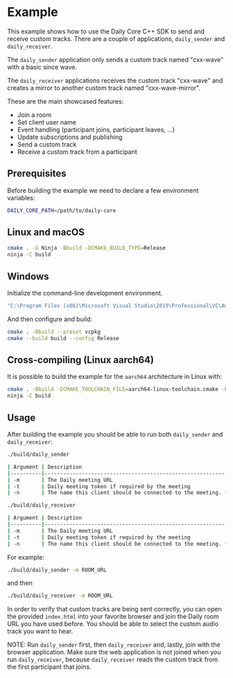 # Example

This example shows how to use the Daily Core C++ SDK to send and receive custom
tracks. There are a couple of applications, `daily_sender` and `daily_receiver`.

The `daily_sender` application only sends a custom track named "cxx-wave" with a
basic since wave.

The `daily_receiver` applications receives the custom track "cxx-wave" and
creates a mirror to another custom track named "cxx-wave-mirror".

These are the main showcased features:

- Join a room
- Set client user name
- Event handling (participant joins, participant leaves, ...)
- Update subscriptions and publishing
- Send a custom track
- Receive a custom track from a participant

## Prerequisites

Before building the example we need to declare a few environment variables:

```bash
DAILY_CORE_PATH=/path/to/daily-core
```

## Linux and macOS

```bash
cmake . -G Ninja -Bbuild -DCMAKE_BUILD_TYPE=Release
ninja -C build
```

## Windows

Initialize the command-line development environment.

```bash
"C:\Program Files (x86)\Microsoft Visual Studio\2019\Professional\VC\Auxiliary\Build\vcvarsall.bat" amd64
```

And then configure and build:

```bash
cmake . -Bbuild --preset vcpkg
cmake --build build --config Release
```

## Cross-compiling (Linux aarch64)

It is possible to build the example for the `aarch64` architecture in Linux with:

```bash
cmake . -Bbuild -DCMAKE_TOOLCHAIN_FILE=aarch64-linux-toolchain.cmake -DCMAKE_BUILD_TYPE=Release
ninja -C build
```

## Usage

After building the example you should be able to run both `daily_sender` and `daily_receiver`:


```bash
./build/daily_sender

| Argument | Description                                                                |
|----------|----------------------------------------------------------------------------|
| -m       | The Daily meeting URL                                                      |
| -t       | Daily meeting token if required by the meeting                             |
| -n       | The name this client should be connected to the meeting. (default: Sender) |

./build/daily_receiver

| Argument | Description                                                                  |
|----------|------------------------------------------------------------------------------|
| -m       | The Daily meeting URL                                                        |
| -t       | Daily meeting token if required by the meeting                               |
| -n       | The name this client should be connected to the meeting. (default: Receiver) |
```

For example:

```bash
./build/daily_sender -m ROOM_URL
```

and then

```bash
./build/daily_receiver -m ROOM_URL
```

In order to verify that custom tracks are being sent correctly, you can open the
provided `index.html` into your favorite browser and join the Daily room URL you
have used before. You should be able to select the custom audio track you want
to hear.

NOTE: Run `daily_sender` first, then `daily_receiver` and, lastly, join with the
browser application. Make sure the web application is not joined when you run
`daily_receiver`, because `daily_receiver` reads the custom track from the first
participant that joins.
